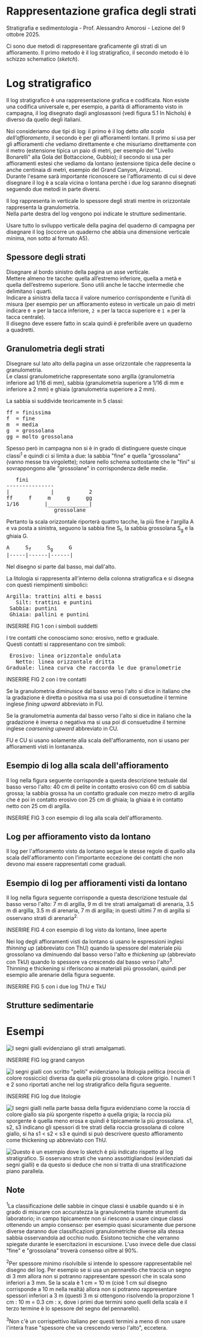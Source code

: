 # Rappresentazione grafica degli strati

Stratigrafia e sedimentologia - Prof. Alessandro Amorosi - Lezione del 9 ottobre 2025.

Ci sono due metodi di rappresentare graficamente gli strati di un affioramento.
Il primo metodo è il log stratigrafico, il secondo metodo è lo schizzo schematico (_sketch_).

# Log stratigrafico

Il log stratigrafico è una rappresentazione grafica e codificata. Non esiste una codifica universale e, per esempio, a parità di affioramento visto in campagna, il log disegnato dagli anglosassoni (vedi figura 5.1 In Nichols) è diverso da quello degli italiani.

Noi consideriamo due tipi di log: il primo è il log detto _alla scala dell’affioramento_, il secondo è per gli affioramenti lontani.
Il primo si usa per gli affioramenti che vediamo direttamente e che misuriamo direttamente con il metro (estensione tipica un paio di metri, per esempio del "Livello Bonarelli" alla Gola del Bottaccione, Gubbio); il secondo si usa per affioramenti estesi che vediamo da lontano (estensione tipica delle decine o anche centinaia di metri, esempio del Grand Canyon, Arizona).  
Durante l'esame sarà importante riconoscere se l'affioramento di cui si deve disegnare il log è a scala vicina o lontana perché i due log saranno disegnati seguendo due metodi in parte diversi.

Il log rappresenta in verticale lo spessore degli strati mentre in orizzontale rappresenta la granulometria.  
Nella parte destra del log vengono poi indicate le strutture sedimentarie.

Usare tutto lo sviluppo verticale della pagina del quaderno di campagna per disegnare il log (occorre un quaderno che abbia una dimensione verticale minima, non sotto al formato A5).

## Spessore degli strati

Disegnare al bordo sinistro della pagina un asse verticale.  
Mettere almeno tre tacche: quella all’estremo inferiore, quella a metà e quella dell’estremo superiore. Sono utili anche le tacche intermedie che delimitano i quarti.  
Indicare a sinistra della tacca il valore numerico corrispondente e l’unità di misura (per esempio per un affioramento esteso in verticale un paio di metri indicare `0 m` per la tacca inferiore, `2 m` per la tacca superiore e `1 m` per la tacca centrale).  
Il disegno deve essere fatto in scala quindi è preferibile avere un quaderno a quadretti.

## Granulometria degli strati

Disegnare sul lato alto della pagina un asse orizzontale che rappresenta la granulometria.  
Le classi granulometriche rappresentate sono argilla (granulometria inferiore ad 1/16 di mm), sabbia (granulometria superiore a 1/16 di mm e inferiore a 2 mm) e ghiaia (granulometria superiore a 2 mm).

La sabbia si suddivide teoricamente in 5 classi:  

<pre>
ff = finissima  
f  = fine  
m  = media  
g  = grossolana  
gg = molto grossolana
</pre>

Spesso però in campagna non si è in grado di distinguere queste cinque classi<sup>1</sup> e quindi ci si limita a due: la sabbia "fine" e quella "grossolana" (vanno messe tra virgolette); notare nello schema sottostante che le "fini" si sovrappongono alle "grossolane" in corrispondenza delle medie.

<pre>
   fini
---------------
|             |           2
ff     f     m     g     gg
1/16        |_____________|
               grossolane
</pre>

Pertanto la scala orizzontale riporterà quattro tacche, la più fine è l'argilla A e va posta a sinistra, seguono la sabbia fine S<sub>f</sub>, la sabbia grossolana S<sub>g</sub> e la ghiaia G.

<pre>
A     S<sub>f</sub>     S<sub>g</sub>     G
|-----|------|------|
</pre>

Nel disegno si parte dal basso, mai dall'alto.

La litologia si rappresenta all'interno della colonna stratigrafica e si disegna con questi riempimenti simbolici:

<pre>
Argilla: trattini alti e bassi
   Silt: trattini e puntini
 Sabbia: puntini
 Ghiaia: pallini e puntini
</pre>

INSERIRE FIG 1 con i simboli suddetti

I tre contatti che conosciamo sono: erosivo, netto e graduale.  
Questi contatti si rappresentano con tre simboli:

<pre>
 Erosivo: linea orizzontale ondulata
   Netto: linea orizzontale dritta
Graduale: linea curva che raccorda le due granulometrie
</pre>

INSERIRE FIG 2 con i tre contatti

Se la granulometria diminuisce dal basso verso l'alto si dice in italiano che la gradazione è diretta o positiva ma si usa poi di  consuetudine il termine inglese _fining upward_ abbreviato in FU.

Se la granulometria aumenta dal basso verso l'alto si dice in italiano che la gradazione è inversa o negativa ma si usa poi di  consuetudine il termine inglese _coarsening upward_ abbreviato in CU.

FU e CU si usano solamente alla scala dell'affioramento, non si usano per affioramenti visti in lontananza.

## Esempio di log alla scala dell'affioramento

Il log nella figura seguente corrisponde a questa descrizione testuale dal basso verso l'alto: 40 cm di pelite in contatto erosivo con 60 cm di sabbia grossa; la sabbia grossa ha un contatto graduale con mezzo metro di argilla che è poi in contatto erosivo con 25 cm di ghiaia; la ghiaia è in contatto netto con 25 cm di argilla.

INSERIRE FIG 3 con esempio di log alla scala dell'affioramento.

## Log per affioramento visto da lontano

Il log per l'affioramento visto da lontano segue le stesse regole di quello alla scala dell'affioramento con l'importante eccezione dei contatti che non devono mai essere rappresentati come graduali.

## Esempio di log per affioramenti visti da lontano

Il log nella figura seguente corrisponde a questa descrizione testuale dal basso verso l'alto: 7 m di argilla, 9 m di tre strati amalgamati di arenaria, 3.5 m di argilla, 3.5 m di arenaria, 7 m di argilla; in questi ultimi 7 m di argilla si osservano strati di arenaria<sup>2</sub>.

INSERIRE FIG 4 con esempio di log visto da lontano, linee aperte

Nei log degli affioramenti visti da lontano si usano le espressioni inglesi _thinning up_ (abbreviato con ThU) quando la spessore del materiale più grossolano va diminuendo dal basso verso l'alto e _thickening up_ (abbreviato con TkU) quando lo spessore va crescendo dal basso verso l'alto<sup>3</sup>.  
Thinning e thickening si riferiscono ai materiali più grossolani, quindi per esempio alle arenarie della figura seguente.

INSERIRE FIG 5 con i due log ThU e TkU

## Strutture sedimentarie


# Esempi 

![I segni gialli evidenziano gli strati amalgamati.](grand_canyon-annotata.png)

INSERIRE FIG log grand canyon

![I segni gialli con scritto "peliti" evidenziano la litologia pelitica (roccia di colore rossiccio) diversa da quella più grossolana di colore grigio. I numeri 1 e 2 sono riportati anche nel log stratigrafico della figura seguente.](due_litologie-annotata.png)

INSERIRE FIG log due litologie

![I segni gialli nella parte bassa della figura evidenziano come la roccia di colore giallo sia più sporgente rispetto a quella grigia; la roccia più sporgente è quella meno erosa e quindi è tipicamente la più grossolana.
s1, s2, s3 indicano gli spessori di tre strati della roccia grossolana di colore giallo, si ha $s1 < s2 < s3$ e quindi si può descrivere questo affioramento come _thickening up_ abbreviato con ThU.](ThU-annotata.png)

![Questo è un esempio dove lo sketch è più indicato rispetto al log stratigrafico. Si osservano strati che vanno assottigliandosi (evidenziati dai segni gialli) e da questo si deduce che non si tratta di una stratificazione piano parallela.](cliff_of_moher-annotata.png)












Note  
--
<sup>1</sup>La classificazione delle sabbie in cinque classi è usabile quando si è in grado di misurare con accuratezza la granulometria tramite strumenti da laboratorio; in campo tipicamente non si riescono a usare cinque classi ottenendo un ampio consenso: per esempio quasi sicuramente due persone diverse daranno due classificazioni granulometriche diverse alla stessa sabbia osservandola ad occhio nudo. Esistono tecniche che verranno spiegate durante le esercitazioni in escursione. L'uso invece delle due classi "fine" e "grossolana" troverà consenso oiltre al 90%.

<sup>2</sup>Per spessore minimo risolvibile si intende lo spessore rappresentabile nel disegno del log. Per esempio se si usa un pennarello che traccia un segno di 3 mm allora non si potranno rappresentare spessori che in scala sono inferiori a 3 mm. Se la scala è 1 cm = 10 m (cioè 1 cm sul disegno corrisponde a 10 m nella realtà) allora non si potranno rappresentare spessori inferiori a 3 m (questi 3 m si ottengono risolvendo la proporzione 1 cm : 10 m = 0.3 cm : x, dove i primi due termini sono quelli della scala e il terzo termine è lo spessore del segno del pennarello).

<sup>3</sup>Non c'è un corrispettivo italiano per questi termini a meno di non usare l'intera frase "spessore che va crescendo verso l'alto", eccetera.
